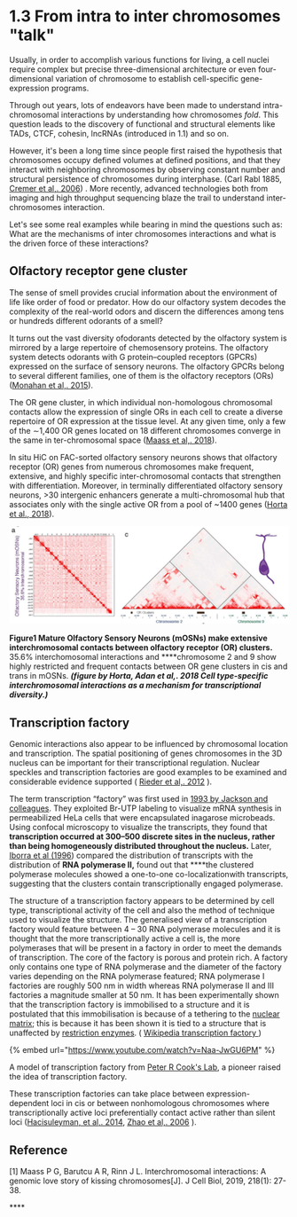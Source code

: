 # 1.3 From intra to inter chromosomes "talk"

Usually, in order to accomplish various functions for living, a cell nuclei require complex but precise three-dimensional architecture or even four-dimensional variation of chromosome to establish cell-specific gene-expression programs. 

Through out years, lots of endeavors have been made to understand intra-chromosomal interactions by understanding how chromosomes _fold_. This question leads to the discovery of functional and structural elements like TADs, CTCF, cohesin, lncRNAs \(introduced in 1.1\) and so on.

However, it's been a long time since people first raised the hypothesis that chromosomes occupy defined volumes at defined positions, and that they interact with neighboring chromosomes by observing constant number and structural persistence of chromosomes during interphase. \(Carl Rabl 1885, [Cremer et al,. 2006](https://pdfs.semanticscholar.org/b91a/9b9be43ec7e1a10642bf6c44e6a76156637a.pdf)\) . More recently,  advanced technologies both from imaging and high throughput sequencing blaze the trail to understand inter-chromosomes interaction. 

Let's see some real examples while bearing in mind the questions such as: What are the mechanisms of inter chromosomes interactions and what is the driven force of these interactions?  

## Olfactory receptor gene cluster

The sense of smell provides crucial information about the environment of life like order of food or predator. How do our olfactory system decodes the complexity of the real-world odors and discern the differences among tens or hundreds different odorants of a smell?  

It turns out the vast diversity ofodorants detected by the olfactory system is mirrored by a large repertoire of chemosensory proteins. The olfactory system detects odorants with G protein–coupled receptors \(GPCRs\) expressed on the surface of sensory neurons. The olfactory GPCRs belong to several different families, one of them is the olfactory receptors \(ORs\) \([Monahan et al,. 2015](https://www.annualreviews.org/doi/pdf/10.1146/annurev-cellbio-100814-125308)\). 

The OR gene cluster, in which individual non-homologous chromosomal contacts allow the expression of single ORs in each cell to create a diverse repertoire of OR expression at the tissue level. At any given time, only a few of the ∼1,400 OR genes located on 18 different chromosomes converge in the same in ter-chromosomal space \([Maass et al,. 2018](http://jcb.rupress.org/content/218/1/27.abstract)\). 

In situ HiC on FAC-sorted olfactory sensory neurons shows that olfactory receptor \(OR\) genes from numerous chromosomes make frequent, extensive, and highly specific inter-chromosomal contacts that strengthen with differentiation. Moreover, in terminally differentiated olfactory sensory neurons, &gt;30 intergenic enhancers generate a multi-chromosomal hub that associates only with the single active OR from a pool of ~1400 genes \([Horta et al., 2018](https://www.biorxiv.org/content/biorxiv/early/2018/03/23/287532.full.pdf)\). 

![](../.gitbook/assets/image%20%2812%29.png)

**Figure1 Mature Olfactory Sensory Neurons \(mOSNs\) make extensive interchromosomal contacts between olfactory receptor \(OR\) clusters.** 35.6% interchomosomal interactions and ****chromosome 2 and 9 show highly restricted and frequent contacts between OR gene clusters in cis and trans in mOSNs. _**\(figure by Horta, Adan et al,. 2018 Cell type-specific interchromosomal interactions as a mechanism for transcriptional diversity.\)**_



## Transcription factory

Genomic interactions also appear to be influenced by chromosomal location and transcription. The spatial positioning of genes chromosomes in the 3D nucleus can be important for their transcriptional regulation. Nuclear speckles and transcription factories are good examples to be examined and considerable evidence supported \( [Rieder et al,. 2012](https://www.ncbi.nlm.nih.gov/pubmed/23109938) \). 

The term transcription “factory” was first used in [1993 by Jackson and colleagues](https://www.ncbi.nlm.nih.gov/pubmed/8458323). They exploited Br-UTP labeling to visualize mRNA synthesis in permeabilized HeLa cells that were encapsulated inagarose microbeads. Using confocal microscopy to visualize the transcripts, they found that **transcription occurred at 300–500 discrete sites in the nucleus, rather than being homogeneously distributed throughout the nucleus.** Later, [Iborra et al \(1996](http://jcs.biologists.org/content/109/6/1427)\) compared the distribution of transcripts with the distribution of **RNA polymerase II,** found out that ****the clustered polymerase molecules showed a one-to-one co-localizationwith transcripts, suggesting that the clusters contain transcriptionally engaged polymerase. 

The structure of a transcription factory appears to be determined by cell type, transcriptional activity of the cell and also the method of technique used to visualize the structure. The generalised view of a transcription factory would feature between 4 – 30 RNA polymerase molecules and it is thought that the more transcriptionally active a cell is, the more polymerases that will be present in a factory in order to meet the demands of transcription. The core of the factory is porous and protein rich. A factory only contains one type of RNA polymerase and the diameter of the factory varies depending on the RNA polymerase featured; RNA polymerase I factories are roughly 500 nm in width whereas RNA polymerase II and III factories a magnitude smaller at 50 nm. It has been experimentally shown that the transcription factory is immobilised to a structure and it is postulated that this immobilisation is because of a tethering to the [nuclear matrix](https://en.wikipedia.org/wiki/Nuclear_matrix); this is because it has been shown it is tied to a structure that is unaffected by [restriction enzymes](https://en.wikipedia.org/wiki/Restriction_enzymes). \( [Wikipedia transcription factory ](https://en.wikipedia.org/wiki/Transcription_factories)\)

{% embed url="https://www.youtube.com/watch?v=Naa-JwGU6PM" %}

A model of transcription factory from [Peter R Cook's Lab](http://users.path.ox.ac.uk/~pcook/images/pombotext.html), a pioneer raised the idea of transcription factory. 

These transcription factories can take place between expression-dependent loci in cis or between nonhomologous chromosomes where transcriptionally active loci preferentially contact active rather than silent loci \([Hacisuleyman, et al,. 2014](https://www.nature.com/articles/nsmb.2764), [Zhao et al,. 2006](https://www.nature.com/articles/ng1891) \).  

## Reference

\[1\] Maass P G, Barutcu A R, Rinn J L. Interchromosomal interactions: A genomic love story of kissing chromosomes\[J\]. J Cell Biol, 2019, 218\(1\): 27-38.

\*\*\*\*











